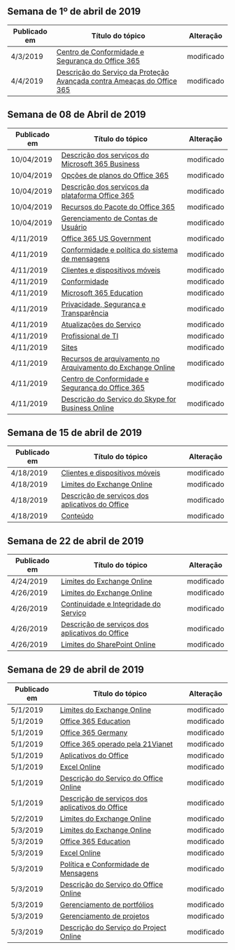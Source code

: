 <!-- This file is generated automatically each week. Changes made to this file will be overwritten.-->




## <a name="week-of-april-01-2019"></a>Semana de 1º de abril de 2019


| Publicado em |Título do tópico | Alteração |
|------|------------|--------|
| 4/3/2019 | [Centro de Conformidade e Segurança do Office 365](/Office365/ServiceDescriptions/office-365-platform-service-description/office-365-securitycompliance-center) | modificado |
| 4/4/2019 | [Descrição do Serviço da Proteção Avançada contra Ameaças do Office 365](/Office365/ServiceDescriptions/office-365-advanced-threat-protection-service-description) | modificado |


## <a name="week-of-april-08-2019"></a>Semana de 08 de Abril de 2019


| Publicado em |Título do tópico | Alteração |
|------|------------|--------|
| 10/04/2019 | [Descrição dos serviços do Microsoft 365 Business](/Office365/ServiceDescriptions/microsoft-365-business-service-description) | modificado |
| 10/04/2019 | [Opções de planos do Office 365](/Office365/ServiceDescriptions/office-365-platform-service-description/office-365-plan-options) | modificado |
| 10/04/2019 | [Descrição dos serviços da plataforma Office 365](/Office365/ServiceDescriptions/office-365-platform-service-description/office-365-platform-service-description) | modificado |
| 10/04/2019 | [Recursos do Pacote do Office 365](/Office365/ServiceDescriptions/office-365-platform-service-description/office-365-suite-features) | modificado |
| 10/04/2019 | [Gerenciamento de Contas de Usuário](/Office365/ServiceDescriptions/office-365-platform-service-description/user-account-management) | modificado |
| 4/11/2019 | [Office 365 US Government](/Office365/ServiceDescriptions/office-365-platform-service-description/office-365-us-government/office-365-us-government) | modificado |
| 4/11/2019 | [Conformidade e política do sistema de mensagens](/Office365/ServiceDescriptions/exchange-online-protection-service-description/messaging-policy-and-compliance-servicedesc) | modificado |
| 4/11/2019 | [Clientes e dispositivos móveis](/Office365/ServiceDescriptions/exchange-online-service-description/clients-and-mobile-devices) | modificado |
| 4/11/2019 | [Conformidade](/Office365/ServiceDescriptions/office-365-platform-service-description/compliance-servicedesc) | modificado |
| 4/11/2019 | [Microsoft 365 Education](/Office365/ServiceDescriptions/office-365-platform-service-description/microsoft-365-education) | modificado |
| 4/11/2019 | [Privacidade, Segurança e Transparência](/Office365/ServiceDescriptions/office-365-platform-service-description/privacy-security-and-transparency) | modificado |
| 4/11/2019 | [Atualizações do Serviço](/Office365/ServiceDescriptions/office-365-platform-service-description/service-updates) | modificado |
| 4/11/2019 | [Profissional de TI](/Office365/ServiceDescriptions/sharepoint-online-service-description/it-professional) | modificado |
| 4/11/2019 | [Sites](/Office365/ServiceDescriptions/sharepoint-online-service-description/sites-servicedesc) | modificado |
| 4/11/2019 | [Recursos de arquivamento no Arquivamento do Exchange Online](/Office365/ServiceDescriptions/exchange-online-archiving-service-description/archive-features) | modificado |
| 4/11/2019 | [Centro de Conformidade e Segurança do Office 365](/Office365/ServiceDescriptions/office-365-platform-service-description/office-365-securitycompliance-center) | modificado |
| 4/11/2019 | [Descrição do Serviço do Skype for Business Online](/Office365/ServiceDescriptions/skype-for-business-online-service-description/skype-for-business-online-service-description) | modificado |


## <a name="week-of-april-15-2019"></a>Semana de 15 de abril de 2019


| Publicado em |Título do tópico | Alteração |
|------|------------|--------|
| 4/18/2019 | [Clientes e dispositivos móveis](/Office365/ServiceDescriptions/exchange-online-service-description/clients-and-mobile-devices) | modificado |
| 4/18/2019 | [Limites do Exchange Online](/Office365/ServiceDescriptions/exchange-online-service-description/exchange-online-limits) | modificado |
| 4/18/2019 | [Descrição de serviços dos aplicativos do Office](/Office365/ServiceDescriptions/office-applications-service-description/office-applications-service-description) | modificado |
| 4/18/2019 | [Conteúdo](/Office365/ServiceDescriptions/sharepoint-online-service-description/content) | modificado |


## <a name="week-of-april-22-2019"></a>Semana de 22 de abril de 2019


| Publicado em |Título do tópico | Alteração |
|------|------------|--------|
| 4/24/2019 | [Limites do Exchange Online](/Office365/ServiceDescriptions/exchange-online-service-description/exchange-online-limits) | modificado |
| 4/26/2019 | [Limites do Exchange Online](/Office365/ServiceDescriptions/exchange-online-service-description/exchange-online-limits) | modificado |
| 4/26/2019 | [Continuidade e Integridade do Serviço](/Office365/ServiceDescriptions/office-365-platform-service-description/service-health-and-continuity) | modificado |
| 4/26/2019 | [Descrição de serviços dos aplicativos do Office](/Office365/ServiceDescriptions/office-applications-service-description/office-applications-service-description) | modificado |
| 4/26/2019 | [Limites do SharePoint Online](/Office365/ServiceDescriptions/sharepoint-online-service-description/sharepoint-online-limits) | modificado |


## <a name="week-of-april-29-2019"></a>Semana de 29 de abril de 2019


| Publicado em |Título do tópico | Alteração |
|------|------------|--------|
| 5/1/2019 | [Limites do Exchange Online](/Office365/ServiceDescriptions/exchange-online-service-description/exchange-online-limits) | modificado |
| 5/1/2019 | [Office 365 Education](/Office365/ServiceDescriptions/office-365-platform-service-description/office-365-education) | modificado |
| 5/1/2019 | [Office 365 Germany](/Office365/ServiceDescriptions/office-365-platform-service-description/office-365-germany) | modificado |
| 5/1/2019 | [Office 365 operado pela 21Vianet](/Office365/ServiceDescriptions/office-365-platform-service-description/office-365-operated-by-21vianet) | modificado |
| 5/1/2019 | [Aplicativos do Office](/Office365/ServiceDescriptions/office-applications-service-description/office-applications) | modificado |
| 5/1/2019 | [Excel Online](/Office365/ServiceDescriptions/office-online-service-description/excel-online) | modificado |
| 5/1/2019 | [Descrição do Serviço do Office Online](/Office365/ServiceDescriptions/office-online-service-description/office-online-service-description) | modificado |
| 5/1/2019 | [Descrição de serviços dos aplicativos do Office](/Office365/ServiceDescriptions/office-applications-service-description/office-applications-service-description) | modificado |
| 5/2/2019 | [Limites do Exchange Online](/Office365/ServiceDescriptions/exchange-online-service-description/exchange-online-limits) | modificado |
| 5/3/2019 | [Limites do Exchange Online](/Office365/ServiceDescriptions/exchange-online-service-description/exchange-online-limits) | modificado |
| 5/3/2019 | [Office 365 Education](/Office365/ServiceDescriptions/office-365-platform-service-description/office-365-education) | modificado |
| 5/3/2019 | [Excel Online](/Office365/ServiceDescriptions/office-online-service-description/excel-online) | modificado |
| 5/3/2019 | [Política e Conformidade de Mensagens](/Office365/ServiceDescriptions/exchange-online-service-description/message-policy-and-compliance) | modificado |
| 5/3/2019 | [Descrição do Serviço do Office Online](/Office365/ServiceDescriptions/office-online-service-description/office-online-service-description) | modificado |
| 5/3/2019 | [Gerenciamento de portfólios](/Office365/ServiceDescriptions/project-online-service-description/portfolio-management) | modificado |
| 5/3/2019 | [Gerenciamento de projetos](/Office365/ServiceDescriptions/project-online-service-description/project-management) | modificado |
| 5/3/2019 | [Descrição do Serviço do Project Online](/Office365/ServiceDescriptions/project-online-service-description/project-online-service-description) | modificado |
